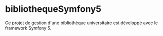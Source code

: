 # bibliothequeSymfony5
Ce projet de gestion d'une bibliothèque universitaire est développé avec le framework Symfony 5.
